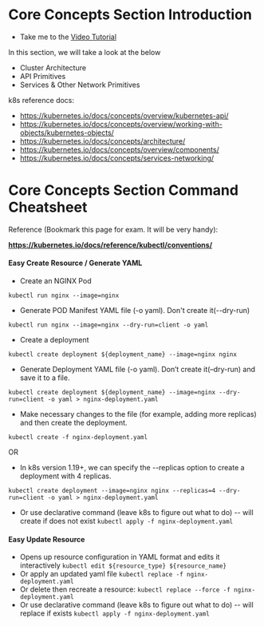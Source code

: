 # Core Concepts Section Introduction

 - Take me to the [Video Tutorial](https://kodekloud.com/topic/core-concepts-section-introduction/)
 
In this section, we will take a look at the below
- Cluster Architecture  
- API Primitives
- Services & Other Network Primitives

k8s reference docs:
- https://kubernetes.io/docs/concepts/overview/kubernetes-api/
- https://kubernetes.io/docs/concepts/overview/working-with-objects/kubernetes-objects/
- https://kubernetes.io/docs/concepts/architecture/
- https://kubernetes.io/docs/concepts/overview/components/
- https://kubernetes.io/docs/concepts/services-networking/

# Core Concepts Section Command Cheatsheet

Reference (Bookmark this page for exam. It will be very handy):

**https://kubernetes.io/docs/reference/kubectl/conventions/**

#### Easy Create Resource / Generate YAML

- Create an NGINX Pod

`kubectl run nginx --image=nginx`

- Generate POD Manifest YAML file (-o yaml). Don't create it(--dry-run)

`kubectl run nginx --image=nginx --dry-run=client -o yaml`

- Create a deployment

`kubectl create deployment ${deployment_name} --image=nginx nginx`

- Generate Deployment YAML file (-o yaml). Don’t create it(–dry-run) and save it to a file.

`kubectl create deployment ${deployment_name} --image=nginx --dry-run=client -o yaml > nginx-deployment.yaml`

- Make necessary changes to the file (for example, adding more replicas) and then create the deployment.

`kubectl create -f nginx-deployment.yaml`

OR

- In k8s version 1.19+, we can specify the --replicas option to create a deployment with 4 replicas.

`kubectl create deployment --image=nginx nginx --replicas=4 --dry-run=client -o yaml > nginx-deployment.yaml`

- Or use declarative command (leave k8s to figure out what to do) -- will create if does not exist
`kubectl apply -f nginx-deployment.yaml`

#### Easy Update Resource
- Opens up resource configuration in YAML format and edits it interactively
`kubectl edit ${resource_type} ${resource_name}`
- Or apply an updated yaml file
`kubectl replace -f nginx-deployment.yaml`
- Or delete then recreate a resource:
`kubectl replace --force -f nginx-deployment.yaml`
- Or use declarative command (leave k8s to figure out what to do) -- will replace if exists
`kubectl apply -f nginx-deployment.yaml`
